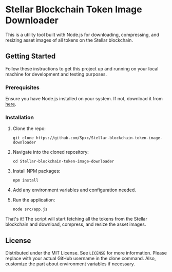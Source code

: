 # Stellar Blockchain Token Image Downloader

This is a utility tool built with Node.js for downloading, compressing, and resizing asset images of all tokens on the Stellar blockchain.

## Getting Started

Follow these instructions to get this project up and running on your local machine for development and testing purposes.

### Prerequisites

Ensure you have Node.js installed on your system. If not, download it from [here](https://nodejs.org/).

### Installation

1. Clone the repo:
    ```
    git clone https://github.com/Spxc/Stellar-blockchain-token-image-downloader
    ```
2. Navigate into the cloned repository:
    ```
    cd Stellar-blockchain-token-image-downloader
    ```
3. Install NPM packages:
    ```
    npm install
    ```
4. Add any environment variables and configuration needed.

5. Run the application:
    ```
    node src/app.js
    ```

That's it! The script will start fetching all the tokens from the Stellar blockchain and download, compress, and resize the asset images.

## License

Distributed under the MIT License. See `LICENSE` for more information.
Please replace <your-github-username> with your actual GitHub username in the clone command. Also, customize the part about environment variables if necessary.